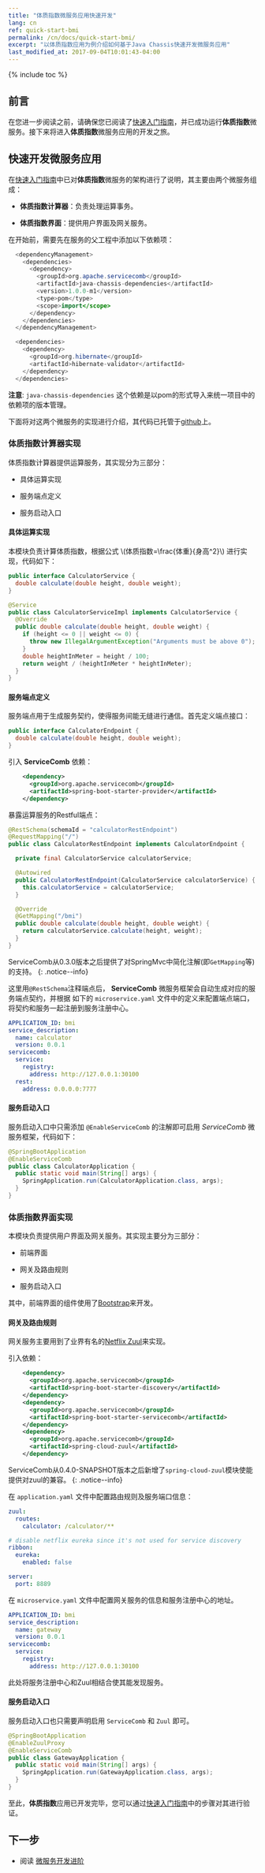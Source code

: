 ```yaml
---
title: "体质指数微服务应用快速开发"
lang: cn
ref: quick-start-bmi
permalink: /cn/docs/quick-start-bmi/
excerpt: "以体质指数应用为例介绍如何基于Java Chassis快速开发微服务应用"
last_modified_at: 2017-09-04T10:01:43-04:00
---
```


{% include toc %}
## 前言
在您进一步阅读之前，请确保您已阅读了[快速入门指南](/cn/docs/quick-start/)，并已成功运行**体质指数**微服务。接下来将进入**体质指数**微服务应用的开发之旅。

## 快速开发微服务应用
在[快速入门指南](/cn/docs/quick-start/)中已对**体质指数**微服务的架构进行了说明，其主要由两个微服务组成：

* **体质指数计算器**：负责处理运算事务。

* **体质指数界面**：提供用户界面及网关服务。

在开始前，需要先在服务的父工程中添加以下依赖项：
```java
  <dependencyManagement>
    <dependencies>
      <dependency>
        <groupId>org.apache.servicecomb</groupId>
        <artifactId>java-chassis-dependencies</artifactId>
        <version>1.0.0-m1</version>
        <type>pom</type>
        <scope>import</scope>
      </dependency>
    </dependencies>
  </dependencyManagement>

  <dependencies>
    <dependency>
      <groupId>org.hibernate</groupId>
      <artifactId>hibernate-validator</artifactId>
    </dependency>
  </dependencies>
```
**注意**: `java-chassis-dependencies` 这个依赖是以pom的形式导入来统一项目中的依赖项的版本管理。

下面将对这两个微服务的实现进行介绍，其代码已托管于[github](https://github.com/apache/servicecomb-samples/tree/1.3.0/java-chassis-samples/bmi)上。
### 体质指数计算器实现
体质指数计算器提供运算服务，其实现分为三部分：

* 具体运算实现

* 服务端点定义

* 服务启动入口

#### 具体运算实现
本模块负责计算体质指数，根据公式 \\(体质指数=\frac{体重}{身高^2}\\) 进行实现，代码如下：
```java
public interface CalculatorService {
  double calculate(double height, double weight);
}

@Service
public class CalculatorServiceImpl implements CalculatorService {
  @Override
  public double calculate(double height, double weight) {
    if (height <= 0 || weight <= 0) {
      throw new IllegalArgumentException("Arguments must be above 0");
    }
    double heightInMeter = height / 100;
    return weight / (heightInMeter * heightInMeter);
  }
}
``` 

#### 服务端点定义
服务端点用于生成服务契约，使得服务间能无缝进行通信。首先定义端点接口：
```java
public interface CalculatorEndpoint {
  double calculate(double height, double weight);
}
```
引入 **ServiceComb** 依赖：
```xml
    <dependency>
      <groupId>org.apache.servicecomb</groupId>
      <artifactId>spring-boot-starter-provider</artifactId>
    </dependency>
```
暴露运算服务的Restful端点：
```java
@RestSchema(schemaId = "calculatorRestEndpoint")
@RequestMapping("/")
public class CalculatorRestEndpoint implements CalculatorEndpoint {

  private final CalculatorService calculatorService;

  @Autowired
  public CalculatorRestEndpoint(CalculatorService calculatorService) {
    this.calculatorService = calculatorService;
  }

  @Override
  @GetMapping("/bmi")
  public double calculate(double height, double weight) {
    return calculatorService.calculate(height, weight);
  }
}
```

ServiceComb从0.3.0版本之后提供了对SpringMvc中简化注解(即`GetMapping`等)的支持。
{: .notice--info}

这里用`@RestSchema`注释端点后， **ServiceComb** 微服务框架会自动生成对应的服务端点契约，并根据
如下的 `microservice.yaml` 文件中的定义来配置端点端口，将契约和服务一起注册到服务注册中心。
```yaml
APPLICATION_ID: bmi
service_description:
  name: calculator
  version: 0.0.1
servicecomb:
  service:
    registry:
      address: http://127.0.0.1:30100
  rest:
    address: 0.0.0.0:7777
```

#### 服务启动入口
服务启动入口中只需添加 `@EnableServiceComb` 的注解即可启用 *ServiceComb* 微服务框架，代码如下：
```java
@SpringBootApplication
@EnableServiceComb
public class CalculatorApplication {
  public static void main(String[] args) {
    SpringApplication.run(CalculatorApplication.class, args);
  }
}
```

### 体质指数界面实现
本模块负责提供用户界面及网关服务。其实现主要分为三部分：

* 前端界面

* 网关及路由规则

* 服务启动入口

其中，前端界面的组件使用了[Bootstrap](http://getbootstrap.com/)来开发。

#### 网关及路由规则
网关服务主要用到了业界有名的[Netflix Zuul](https://github.com/Netflix/zuul/wiki)来实现。

引入依赖：
```xml
    <dependency>
      <groupId>org.apache.servicecomb</groupId>
      <artifactId>spring-boot-starter-discovery</artifactId>
    </dependency>
    <dependency>
      <groupId>org.apache.servicecomb</groupId>
      <artifactId>spring-boot-starter-servicecomb</artifactId>
    </dependency>
    <dependency>
      <groupId>org.apache.servicecomb</groupId>
      <artifactId>spring-cloud-zuul</artifactId>
    </dependency>
```

ServiceComb从0.4.0-SNAPSHOT版本之后新增了`spring-cloud-zuul`模块使能提供对zuul的兼容。
{: .notice--info}

在 `application.yaml` 文件中配置路由规则及服务端口信息：
```yaml
zuul:
  routes:
    calculator: /calculator/**

# disable netflix eureka since it's not used for service discovery
ribbon:
  eureka:
    enabled: false

server:
  port: 8889
```
在 `microservice.yaml` 文件中配置网关服务的信息和服务注册中心的地址。
```yaml
APPLICATION_ID: bmi
service_description:
  name: gateway
  version: 0.0.1
servicecomb:
  service:
    registry:
      address: http://127.0.0.1:30100
```
此处将服务注册中心和Zuul相结合使其能发现服务。

#### 服务启动入口
服务启动入口也只需要声明启用 `ServiceComb` 和 `Zuul` 即可。
```java
@SpringBootApplication
@EnableZuulProxy
@EnableServiceComb
public class GatewayApplication {
  public static void main(String[] args) {
    SpringApplication.run(GatewayApplication.class, args);
  }
}
```

至此，**体质指数**应用已开发完毕，您可以通过[快速入门指南](/cn/docs/quick-start/#运行微服务应用)中的步骤对其进行验证。

## 下一步

* 阅读 [微服务开发进阶](/cn/docs/quick-start-advance/)
